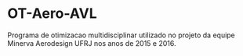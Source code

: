 # OT-Aero-AVL

Programa de otimizacao multidisciplinar utilizado no projeto da equipe Minerva Aerodesign UFRJ nos anos de 2015 e 2016.
